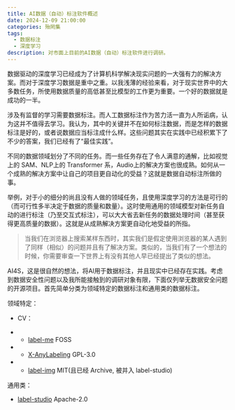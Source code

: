 ```yaml
---
title: AI数据（自动）标注软件概述
date: 2024-12-09 21:00:00
categories: 殆罔集
tags:
  - 数据标注
  - 深度学习
description: 对市面上目前的AI数据（自动）标注软件进行调研。
---
```

数据驱动的深度学习已经成为了计算机科学解决现实问题的一大强有力的解决方案。而对于深度学习数据是重中之重。以我浅薄的经验来看，对于现实世界中的大多数任务，所使用数据质量的高低甚至比模型的工作更为重要。一个好的数据就是成功的一半。

涉及有监督的学习需要数据标注。而人工数据标注作为苦力活一直为人所诟病，认为这并不值得去学习。我认为，其中的关键并不在如何标注数据，而是怎样的数据标注是好的，或者说数据应当标注成什么样。这些问题其实在实践中已经积累下了不少的答案，我们已经有了“最佳实践”。

不同的数据领域划分了不同的任务。而一些任务存在了令人满意的通解，比如视觉上的 SAM、NLP上的 Transformer 系，Audio上的解决方案也很成熟。如何从一个成熟的解决方案中让自己的项目更自动化的受益？这就是数据自动标注所做的事。

举例，对于小的细分的尚且没有人做的领域任务，且使用深度学习的方法是可行的（而可行性多半决定于数据的质量和数量）。这时使用通用的领域模型对新任务自动的进行标注（乃至交互式标注），可以大大省去新任务的数据处理时间（甚至获得更高质量的数据）。这就是从成熟解决方案更自动化地受益的所指。

> 当我们在浏览器上搜索某样东西时，其实我们是假定使用浏览器的某人遇到了同样（相似）的问题并且有了解决方案。类似的，当我们有了一个想法的时候，你需要审查一下世界上有没有其他人早已经提出了类似的想法。

AI4S，这是很自然的想法，将AI用于数据标注，并且现实中已经存在实践。考虑到数据安全性问题以及我所能接触到的调研对象有限，下面仅列举无数据安全问题的开源项目。首先简单分类为领域特定的数据标注和通用类的数据标注。

领域特定：

- CV：

- - [label-me](https://www.labelme.io/) FOSS
- - [X-AnyLabeling](https://github.com/CVHub520/X-AnyLabeling) GPL-3.0
- - [label-img](https://github.com/HumanSignal/labelImg) MIT(且已经 Archive, 被并入 label-studio)

通用类：

- [label-studio](https://github.com/HumanSignal/label-studio/) Apache-2.0
